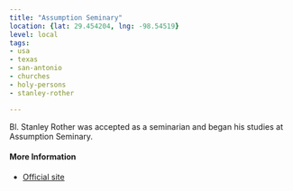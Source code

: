 ```yaml
---
title: "Assumption Seminary"
location: {lat: 29.454204, lng: -98.54519}
level: local
tags:
- usa
- texas
- san-antonio
- churches
- holy-persons
- stanley-rother

---
```



Bl. Stanley Rother was accepted as a seminarian and began his studies at Assumption Seminary.

#### More Information

* [Official site](https://assumptionseminary.org/)





